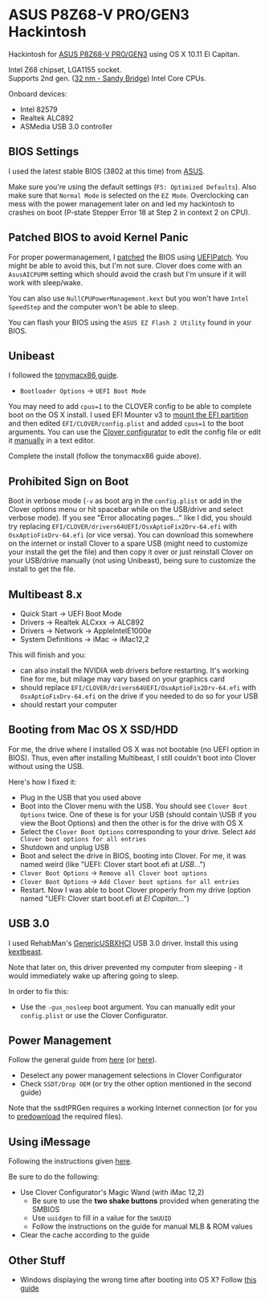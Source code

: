 # ASUS P8Z68-V PRO/GEN3 Hackintosh

Hackintosh for [ASUS P8Z68-V PRO/GEN3](https://www.asus.com/Motherboards/P8Z68V_PROGEN3/) using OS X 10.11 El Capitan.

Intel Z68 chipset, LGA1155 socket.  
Supports 2nd gen. ([32 nm - Sandy Bridge](http://en.wikipedia.org/wiki/Sandy_Bridge)) Intel Core CPUs.

Onboard devices:
- Intel 82579
- Realtek ALC892
- ASMedia USB 3.0 controller

## BIOS Settings

I used the latest stable BIOS (3802 at this time) from [ASUS](https://www.asus.com/Motherboards/P8Z68V_PROGEN3/HelpDesk_Download/).

Make sure you're using the default settings (`F5: Optimized Defaults`). Also make sure that `Normal Mode` is selected on the `EZ Mode`. Overclocking can mess with the power management later on and led my hackintosh to crashes on boot (P-state Stepper Error 18 at Step 2 in context 2 on CPU).

## Patched BIOS to avoid Kernel Panic

For proper powermanagement, I [patched](http://www.insanelymac.com/forum/topic/285444-uefipatch-uefi-patching-utility/) the BIOS using [UEFIPatch](https://github.com/LongSoft/UEFITool/releases/tag/0.21.5). You might be able to avoid this, but I'm not sure. Clover does come with an `AsusAICPUPM` setting which should avoid the crash but I'm unsure if it will work with sleep/wake.

You can also use `NullCPUPowerManagement.kext` but you won't have `Intel SpeedStep` and the computer won't be able to sleep.

You can flash your BIOS using the `ASUS EZ Flash 2 Utility` found in your BIOS.

## Unibeast

I followed the [tonymacx86 guide](http://www.tonymacx86.com/el-capitan-desktop-guides/172672-unibeast-install-os-x-el-capitan-any-supported-intel-based-pc.html).
- `Bootloader Options` -> `UEFI Boot Mode`

You may need to add `cpus=1` to the CLOVER config to be able to complete boot on the OS X install. I used EFI Mounter v3 to [mount the EFI partition](http://www.tonymacx86.com/basics/174321-how-mount-efi-partition.html) and then edited `EFI/CLOVER/config.plist` and added `cpus=1` to the boot arguments. You can use the [Clover configurator](http://mackie100projects.altervista.org/clover-configurator/) to edit the config file or edit it [manually](http://clover-wiki.zetam.org/Configuration) in a text editor.

Complete the install (follow the tonymacx86 guide above).

## Prohibited Sign on Boot

Boot in verbose mode (`-v` as boot arg in the `config.plist` or add in the Clover options menu or hit spacebar while on the USB/drive and select verbose mode). If you see "Error allocating pages..." like I did, you should try replacing `EFI/CLOVER/drivers64UEFI/OsxAptioFix2Drv-64.efi` with `OsxAptioFixDrv-64.efi` (or vice versa). You can download this somewhere on the internet or install Clover to a spare USB (might need to customize your install the get the file) and then copy it over or just reinstall Clover on your USB/drive manually (not using Unibeast), being sure to customize the install to get the file.

## Multibeast 8.x

- Quick Start -> UEFI Boot Mode
- Drivers -> Realtek ALCxxx -> ALC892
- Drivers -> Network -> AppleIntelE1000e
- System Definitions -> iMac -> iMac12,2

This will finish and you:
- can also install the NVIDIA web drivers before restarting. It's working fine for me, but milage may vary based on your graphics card
- should replace `EFI/CLOVER/drivers64UEFI/OsxAptioFix2Drv-64.efi` with `OsxAptioFixDrv-64.efi` on the drive if you needed to do so for your USB
- should restart your computer

## Booting from Mac OS X SSD/HDD

For me, the drive where I installed OS X was not bootable (no UEFI option in BIOS). Thus, even after installing Multibeast, I still couldn't boot into Clover without using the USB.

Here's how I fixed it:
- Plug in the USB that you used above
- Boot into the Clover menu with the USB. You should see `Clover Boot Options` twice. One of these is for your USB (should contain \\USB if you view the Boot Options) and then the other is for the drive with OS X
- Select the `Clover Boot Options` corresponding to your drive. Select `Add Clover boot options for all entries`
- Shutdown and unplug USB
- Boot and select the drive in BIOS, booting into Clover. For me, it was named weird (like "UEFI: Clover start boot.efi at *USB*...")
- `Clover Boot Options` -> `Remove all Clover boot options`
- `Clover Boot Options` -> `Add Clover boot options for all entries`
- Restart. Now I was able to boot Clover properly from my drive (option named "UEFI: Clover start boot.efi at *El Capitan*...")

## USB 3.0

I used RehabMan's [GenericUSBXHCI](https://github.com/RehabMan/OS-X-Generic-USB3) USB 3.0 driver. Install this using [kextbeast](http://tonymacx86.blogspot.com/2010/08/kextbeast-simple-kext-installer.html).

Note that later on, this driver prevented my computer from sleeping - it would immediately wake up aftering going to sleep.

In order to fix this:
- Use the `-gux_nosleep` boot argument. You can manually edit your `config.plist` or use the Clover Configurator. 

## Power Management

Follow the general guide from [here](http://www.tonymacx86.com/ssdt/177456-quick-guide-generate-ssdt-cpu-power-management.html) (or [here](http://www.tonymacx86.com/mavericks-desktop-support/128926-mavericks-native-cpu-igpu-power-management.html)).
- Deselect any power management selections in Clover Configurator
- Check `SSDT/Drop OEM` (or try the other option mentioned in the second guide)

Note that the ssdtPRGen requires a working Internet connection (or for you to [predownload](https://github.com/Piker-Alpha/ssdtPRGen.sh) the required files).

## Using iMessage

Following the instructions given [here](http://www.tonymacx86.com/general-help/110471-how-fix-imessage.html).

Be sure to do the following:
- Use Clover Configurator's Magic Wand (with iMac 12,2)
  * Be sure to use the **two shake buttons** provided when generating the SMBIOS
  * Use `uuidgen` to fill in a value for the `SmUUID`
  * Follow the instructions on the guide for manual MLB & ROM values
- Clear the cache according to the guide

## Other Stuff

- Windows displaying the wrong time after booting into OS X? Follow [this guide](http://lifehacker.com/5742148/fix-windows-clock-issues-when-dual-booting-with-os-x)

